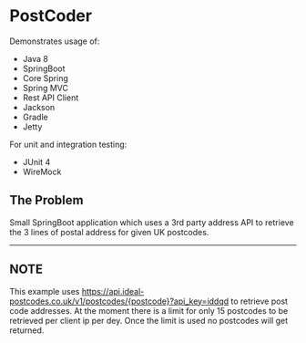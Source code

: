 # PostCoder

Demonstrates usage of:
* Java 8
* SpringBoot
* Core Spring
* Spring MVC
* Rest API Client
* Jackson
* Gradle
* Jetty

For unit and integration testing:
* JUnit 4
* WireMock


## The Problem

Small SpringBoot application which uses a 3rd party address API to retrieve the 3 lines of postal address for given UK postcodes.

-----------------------------------------------------------------------
## NOTE
This example uses https://api.ideal-postcodes.co.uk/v1/postcodes/{postcode}?api_key=iddqd to retrieve
post code addresses. At the moment there is a limit for only 15 postcodes to be retrieved per client ip per dey.
Once the limit is used no postcodes will get returned.


